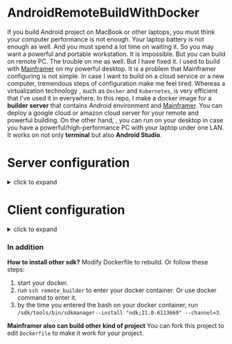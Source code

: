# AndroidRemoteBuildWithDocker

If you build Android project on MacBook or other laptops, you must think your computer performance is not enough. Your laptop battery is not enough as well.  And you must spend a lot time on waiting it.
So you may want a powerful and portable workstation. It is impossible. But you can build on remote PC.
The trouble on me as well. But I have fixed it. I used to build with [Mainframer](https://github.com/buildfoundation/mainframer) on my powerful desktop.
It is a problem that Mainframer configuring is not simple. In case I want to build on a cloud service or a new computer, tremendous steps of configuration make me feel tired. Whereas a virtualization technology , such as `Docker` and `Kubernetes`, is very efficient that I've used it in everywhere. 
In this repo, I make a docker image for a **builder server** that contains Android environment and [Mainframer](https://github.com/buildfoundation/mainframer). You can deploy a google cloud or amazon cloud server for your remote and powerful building. On the other hand, , you can run on your desktop in case you have a powerful/high-performance PC with your laptop under one LAN. It works on not only **terminal** but also **Android Studio**.

# Server configuration
<details><summary>click to expand</summary>

First step is building docker image. In your terminal, run this command `docker build -t mainframer-docker .`

Last step is starting it: run `docker run --restart always -d -p 23:22 mainframer-docker`. 

Now, if there is no error,  run `docker container ls | grep mainframer-dockers` to detect if it is started. May everything is very well.
</details>

# Client configuration
<details><summary>click to expand</summary>
Beside the project specific setup we need 2 more things, an ssh-key that is used to easily communicate between client and server. And a ssh configuring for our server.

  ```bash
  ssh-keygen -t rsa -f ~/.ssh/remote-builder -q -N ""
  #brew install ssh-copy-id
  ssh-copy-id -i ~/.ssh/remote-builder  -p 23 root@127.0.0.1

  echo -e "Host remote_builder
            User root 
            HostName 127.0.0.1 
            Port 23 
            IdentityFile ~/.ssh/remote-builder 
            PreferredAuthentications publickey 
            ControlMaster auto 
            ControlPath /tmp/%r@%h:%p 
            ControlPersist 1h" >> ~/.ssh/config
  ```
  **REPLACE IP ADDRESS**

To SSH to the docker container: `ssh remote_builder`

For android you can now just copy the mainframer folder and rename it `.mainframer` and you should run ` bash ./mainframer.sh ./gradlew assembleDebug`.

**And now enjoy faster builds**

### DEFAULT USER ROOT:ROOT IS USED IN THIS SETUP.



### build with Android Studio

1. open Android Studio， then do these steps：
  
2. use Android studio to open your project.

3. click **Run → Edit Configuration → +**.

4. select your **Android App**.

5. name a new name, e.g. remote-build.

6. in **Module**, select submodule name, may be `app`.

7. in **Before Launch**, click **-** to delete `Gradle-aware Make`

8. in **Before Launch**, click **+**, add **Run External Tool**, input a new name，like `remote assembleDebug`.


9.  in **Program**, input `bash`.

10. in **Parameters** input `mainframer.sh ./gradlew :app:assembleDebug -Pandroid.enableBuildCache=true`

11. in **Working directory** , input `$ProjectFileDir$`.


</details>

### In addition

**How to install other sdk?**
Modify Dockerfile to rebuild. Or follow these steps:

1. start your docker.
2. run `ssh remote_builder` to enter your docker container. Or use docker command to enter it.
3. by the time you entered the bash on your docker container, run `/sdk/tools/bin/sdkmanager--install "ndk;21.0.6113669" --channel=3`.

**Mainframer also can build other kind of project**
You can fork this project to edit `Dockerfile` to make it work for your project.